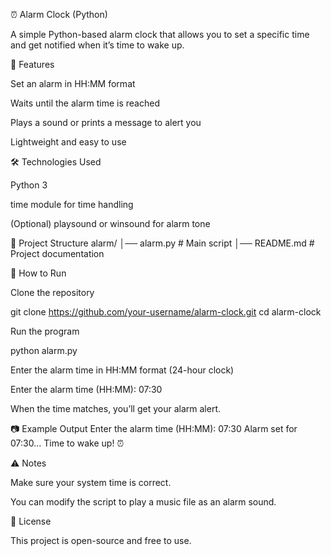 ⏰ Alarm Clock (Python)

A simple Python-based alarm clock that allows you to set a specific time and get notified when it’s time to wake up.

📌 Features

Set an alarm in HH:MM format

Waits until the alarm time is reached

Plays a sound or prints a message to alert you

Lightweight and easy to use

🛠 Technologies Used

Python 3

time module for time handling

(Optional) playsound or winsound for alarm tone

📂 Project Structure
alarm/
│── alarm.py        # Main script
│── README.md       # Project documentation

🚀 How to Run

Clone the repository

git clone https://github.com/your-username/alarm-clock.git
cd alarm-clock


Run the program

python alarm.py


Enter the alarm time in HH:MM format (24-hour clock)

Enter the alarm time (HH:MM): 07:30


When the time matches, you’ll get your alarm alert.

📷 Example Output
Enter the alarm time (HH:MM): 07:30
Alarm set for 07:30...
Time to wake up! ⏰

⚠️ Notes

Make sure your system time is correct.

You can modify the script to play a music file as an alarm sound.

📄 License

This project is open-source and free to use.